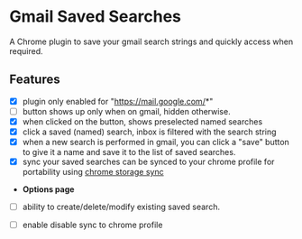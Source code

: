 # Gmail Saved Searches

A Chrome plugin to save your gmail search strings and quickly access when required.


## Features
- [X] plugin only enabled for "https://mail.google.com/*"
- [ ] button shows up only when on gmail, hidden otherwise.
- [X] when clicked on the button, shows preselected named searches
- [X] click a saved (named) search, inbox is filtered with the search string
- [X] when a new search is performed in gmail, you can click a "save" button to give it a name and save it to the list of saved searches.
- [X] sync your saved searches can be synced to your chrome profile for portability using [chrome storage sync](https://developer.chrome.com/docs/extensions/reference/storage/)

- **Options page**
- [ ] ability to create/delete/modify existing saved search.
- [ ] enable disable sync to chrome profile 


